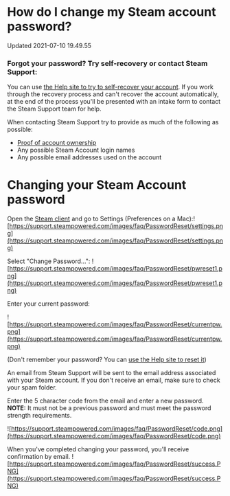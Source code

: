 # How do I change my Steam account password?
Updated 2021-07-10 19.49.55

### Forgot your password? Try self-recovery or contact Steam Support:
You can use [the Help site to try to self-recover your account](https://help.steampowered.com/wizard/HelpWithLogin). If you work through the recovery process and can't recover the account automatically, at the end of the process you'll be presented with an intake form to contact the Steam Support team for help.  
  
When contacting Steam Support try to provide as much of the following as possible:  

* [Proof of account ownership](https://help.steampowered.com/en/faqs/view/0A94-F308-34A5-1988#proof)
* Any possible Steam Account login names
* Any possible email addresses used on the account

  
  
  
# Changing your Steam Account password
  
Open the [Steam client](http://store.steampowered.com/about/) and go to Settings (Preferences on a Mac):![https://support.steampowered.com/images/faq/PasswordReset/settings.png](https://support.steampowered.com/images/faq/PasswordReset/settings.png)  
  
Select "Change Password...": ![https://support.steampowered.com/images/faq/PasswordReset/pwreset1.png](https://support.steampowered.com/images/faq/PasswordReset/pwreset1.png)  
  
Enter your current password:  
  
![https://support.steampowered.com/images/faq/PasswordReset/currentpw.png](https://support.steampowered.com/images/faq/PasswordReset/currentpw.png)  
  
(Don't remember your password? You can [use the Help site to reset it](https://help.steampowered.com))  
  
An email from Steam Support will be sent to the email address associated with your Steam account. If you don't receive an email, make sure to check your spam folder.  
  
Enter the 5 character code from the email and enter a new password. **NOTE:** It must not be a previous password and must meet the password strength requirements.  
  
![https://support.steampowered.com/images/faq/PasswordReset/code.png](https://support.steampowered.com/images/faq/PasswordReset/code.png)  
  
When you've completed changing your password, you'll receive confirmation by email. ![https://support.steampowered.com/images/faq/PasswordReset/success.PNG](https://support.steampowered.com/images/faq/PasswordReset/success.PNG)